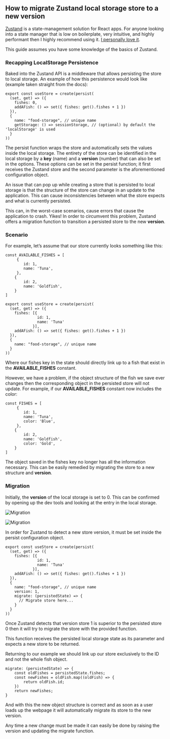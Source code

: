 ## How to migrate Zustand local storage store to a new version

[Zustand](https://github.com/pmndrs/zustand) is a state-management solution for React apps. For anyone looking into a state manager that is low on boilerplate, very intuitive, and highly performant then I highly recommend using it. [I personally love it](https://relatablecode.com/developer-blog-nuzlocke-tracker-part-one-react-project-structure/).

This guide assumes you have some knowledge of the basics of Zustand.

### Recapping LocalStorage Persistence

Baked into the Zustand API is a middleware that allows persisting the store to local storage. An example of how this persistence would look like (example taken straight from the docs):

```
export const useStore = create(persist(
  (set, get) => ({
    fishes: 0,
    addAFish: () => set({ fishes: get().fishes + 1 })
  }),
  {
    name: "food-storage", // unique name
    getStorage: () => sessionStorage, // (optional) by default the 'localStorage' is used
  }
))
```

The persist function wraps the store and automatically sets the values inside the local storage. The entirety of the store can be identified in the local storage by a **key** (name) and a **version** (number) that can also be set in the options. These options can be set in the persist function; it first receives the Zustand store and the second parameter is the aforementioned configuration object.

An issue that can pop up while creating a store that is persisted to local storage is that the structure of the store can change in an update to the application. This can cause inconsistencies between what the store expects and what is currently persisted.

This can, in the worst-case scenarios, cause errors that cause the application to crash. Yikes! In order to circumvent this problem, Zustand offers a migration function to transition a persisted store to the new **version**.

### Scenario

For example, let’s assume that our store currently looks something like this:

```
const AVAILABLE_FISHES = [
     {
        id: 1,
        name: 'Tuna',
     },
    {
        id: 2,
        name: 'Goldfish',
    }
]

export const useStore = create(persist(
  (set, get) => ({
    fishes: [{
              id: 1,
              name: 'Tuna'
            }],
    addAFish: () => set({ fishes: get().fishes + 1 })
  }),
  {
    name: "food-storage", // unique name
  }
))
```

Where our fishes key in the state should directly link up to a fish that exist in the **AVAILABLE_FISHES** constant.

However, we have a problem, if the object structure of the fish we save ever changes then the corresponding object in the persisted store will not update. For example, if our **AVAILABLE_FISHES** constant now includes the color:

```
const FISHES = [
     {
        id: 1,
        name: 'Tuna',
        color: 'Blue',
     },
    {
        id: 2,
        name: 'Goldfish',
        color: 'Gold',
    }
]
```

The object saved in the fishes key no longer has all the information necessary. This can be easily remedied by migrating the store to a new structure and **version**.

### Migration

Initially, the **version** of the local storage is set to 0. This can be confirmed by opening up the dev tools and looking at the entry in the local storage.

![Migration](https://cdn.hashnode.com/res/hashnode/image/upload/v1649267853559/idWWUk5Ej.png)

![Migration](https://cdn.hashnode.com/res/hashnode/image/upload/v1649267854619/KY3fHJKgf.png)

In order for Zustand to detect a new store version, it must be set inside the persist configuration object.

```
export const useStore = create(persist(
  (set, get) => ({
    fishes: [{
              id: 1,
              name: 'Tuna'
            }],
    addAFish: () => set({ fishes: get().fishes + 1 })
  }),
  {
    name: "food-storage", // unique name
    version: 1,
    migrate: (persistedState) => {
      // Migrate store here...
    }
  }
))
```

Once Zustand detects that version store 1 is superior to the persisted store 0 then it will try to migrate the store with the provided function.

This function receives the persisted local storage state as its parameter and expects a new store to be returned.

Returning to our example we should link up our store exclusively to the ID and not the whole fish object.

```
migrate: (persistedState) => {
    const oldFishes = persistedState.fishes;
    const newFishes = oldFish.map((oldFish) => {
        return oldFish.id;
    })
    return newFishes;
}
```

And with this the new object structure is correct and as soon as a user loads up the webpage it will automatically migrate its store to the new version.

Any time a new change must be made it can easily be done by raising the version and updating the migrate function.
